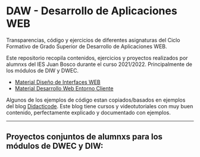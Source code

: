 # DAW - Desarrollo de Aplicaciones WEB
 Transparencias, código y ejercicios de diferentes asignaturas del Ciclo Formativo de Grado Superior de Desarrollo de Aplicaciones WEB.

 Este repositorio recopila contenidos, ejercicios y proyectos realizados por alumnxs del IES Juan Bosco durante el curso 2021/2022. Principalmente de los módulos de DIW y DWEC.

 - [Material Diseño de Interfaces WEB](https://github.com/ajpelaez/DAW/tree/main/DIW)
 - [Material Desarrollo Web Entorno Cliente](https://github.com/ajpelaez/DAW/tree/main/DWEC)


 Algunos de los ejemplos de código estan copiados/basados en ejemplos del blog [Didacticode](https://didacticode.com/). Este blog tiene cursos y videotutoriales con muy buen contenido, perfectamente explicado y documentado con ejemplos.


 ---

 ## Proyectos conjuntos de alumnxs para los módulos de DWEC y DIW:

 
